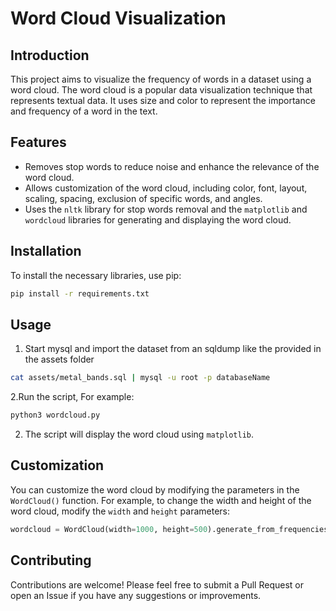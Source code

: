 # Word Cloud Visualization

## Introduction

This project aims to visualize the frequency of words in a dataset using a word cloud. The word cloud is a popular data visualization technique that represents textual data. It uses size and color to represent the importance and frequency of a word in the text.

## Features

- Removes stop words to reduce noise and enhance the relevance of the word cloud.
- Allows customization of the word cloud, including color, font, layout, scaling, spacing, exclusion of specific words, and angles.
- Uses the `nltk` library for stop words removal and the `matplotlib` and `wordcloud` libraries for generating and displaying the word cloud.

## Installation

To install the necessary libraries, use pip:

```bash
pip install -r requirements.txt
```

## Usage
1. Start mysql and import the dataset from an sqldump like the 
provided in the assets folder
```bash
cat assets/metal_bands.sql | mysql -u root -p databaseName
```
2.Run the script, For example:

```bash
python3 wordcloud.py
```

2. The script will display the word cloud using `matplotlib`.

## Customization

You can customize the word cloud by modifying the parameters in the `WordCloud()` function. For example, to change the width and height of the word cloud, modify the `width` and `height` parameters:

```python
wordcloud = WordCloud(width=1000, height=500).generate_from_frequencies(word_freq)
```

## Contributing

Contributions are welcome! Please feel free to submit a Pull Request or open an Issue if you have any suggestions or improvements.
